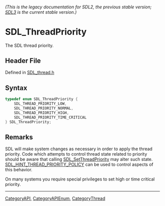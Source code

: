 ###### (This is the legacy documentation for SDL2, the previous stable version; [SDL3](https://wiki.libsdl.org/SDL3/) is the current stable version.)
# SDL_ThreadPriority

The SDL thread priority.

## Header File

Defined in [SDL_thread.h](https://github.com/libsdl-org/SDL/blob/SDL2/include/SDL_thread.h)

## Syntax

```c
typedef enum SDL_ThreadPriority {
    SDL_THREAD_PRIORITY_LOW,
    SDL_THREAD_PRIORITY_NORMAL,
    SDL_THREAD_PRIORITY_HIGH,
    SDL_THREAD_PRIORITY_TIME_CRITICAL
} SDL_ThreadPriority;
```

## Remarks

SDL will make system changes as necessary in order to apply the thread
priority. Code which attempts to control thread state related to priority
should be aware that calling [SDL_SetThreadPriority](SDL_SetThreadPriority)
may alter such state.
[SDL_HINT_THREAD_PRIORITY_POLICY](SDL_HINT_THREAD_PRIORITY_POLICY) can be
used to control aspects of this behavior.

On many systems you require special privileges to set high or time critical
priority.

----
[CategoryAPI](CategoryAPI), [CategoryAPIEnum](CategoryAPIEnum), [CategoryThread](CategoryThread)

